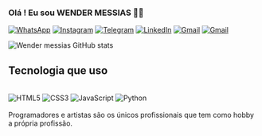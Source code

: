 ### Olá ! Eu sou WENDER MESSIAS 🤙🏻

[![WhatsApp](https://img.shields.io/badge/WhatsApp-25D366?style=for-the-badge&logo=whatsapp&logoColor=white)](https://wa.me/553498307474)
[![Instagram](https://img.shields.io/badge/Instagram-E4405F?style=for-the-badge&logo=instagram&logoColor=white)](https://www.instagram.com/wender_messias2/)
[![Telegram](https://img.shields.io/badge/Telegram-2CA5E0?style=for-the-badge&logo=telegram&logoColor=white)](https://t.me/wender_messias)
[![LinkedIn](https://img.shields.io/badge/LinkedIn-0077B5?style=for-the-badge&logo=linkedin&logoColor=white)](https://www.linkedin.com/in/wender-messias-jose-da-silva/)
[![Gmail](https://img.shields.io/badge/Gmail-D14836?style=for-the-badge&logo=gmail&logoColor=white)](mailto:wendermessias2000@gmail.com?subject=&body=)
<a href="mailto:wendermessias2000@gmail.com?body=Olá,%20tudo%20bem?%20Vi%20seu%20e-mail%20e%20resolvi%20entrar%20em%20contato.">
  <img src="https://img.shields.io/badge/Gmail-D14836?style=for-the-badge&logo=gmail&logoColor=white" alt="Gmail">
</a>


![Wender messias GitHub stats](https://github-readme-stats.vercel.app/api?username=wendermessias&show_icons=true&theme=tokyonight)


<!-- [![Top Langs](https://github-readme-stats.vercel.app/api/top-langs/?username=wendermessias&layout=donut)](https://github.com/wendermessias) -->
## Tecnologia que uso
<div stale="display: inline_block"><br>
  <img alt="HTML5" src="https://img.shields.io/badge/HTML5-E34F26?style=for-the-badge&logo=html5&logoColor=white">
  <img alt="CSS3" src="https://img.shields.io/badge/CSS3-1572B6?style=for-the-badge&logo=css3&logoColor=white">
  <img alt="JavaScript" src="https://img.shields.io/badge/JavaScript-F7DF1E?style=for-the-badge&logo=javascript&logoColor=black">
  <img alt="Python" src="https://img.shields.io/badge/Python-3776AB?style=for-the-badge&logo=python&logoColor=white">
</div><br>
Programadores e artistas são os únicos profissionais que tem como hobby a própria profissão.
